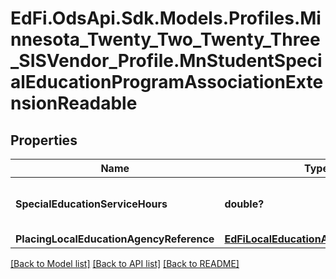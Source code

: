 # EdFi.OdsApi.Sdk.Models.Profiles.Minnesota_Twenty_Two_Twenty_Three_SISVendor_Profile.MnStudentSpecialEducationProgramAssociationExtensionReadable
## Properties

Name | Type | Description | Notes
------------ | ------------- | ------------- | -------------
**SpecialEducationServiceHours** | **double?** | Special Education Service Hours. | [optional] 
**PlacingLocalEducationAgencyReference** | [**EdFiLocalEducationAgencyReference**](EdFiLocalEducationAgencyReference.md) |  | [optional] 

[[Back to Model list]](../README.md#documentation-for-models) [[Back to API list]](../README.md#documentation-for-api-endpoints) [[Back to README]](../README.md)

